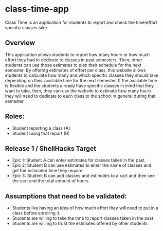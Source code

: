 # class-time-app
Class Time is an application for students to report and check the time/effort specific classes take.  

## Overview

This application allows students to report how many hours or how much effort they had to dedicate to classes in past semesters. Then, other students can use those estimates to plan their schedule for the next semester. By offering estimates of effort per class, this website allows students to calculate how many and which specific classes they should take depending on their available time for the next semester. If the available time is flexible and the students already have specific classes in mind that they want to take, then, they can use the website to estimate how many hours they will need to dedicate to each class to the school in general during that semester.

## Roles:
- Student reporting a class (A)
- Student using that report (B)

## Release 1 / ShellHacks Target
- Epic 1: Student A can enter estimates for classes taken in the past.
- Epic 2: Student B can use estimates to enter the name of classes and get the estimated time they require.
- Epic 3: Student B can add classes and estimates to a cart and then see the cart and the total amount of hours.

## Assumptions that need to be validated:
-	Students like having an idea of how much effort they will need to put in a class before enrolling it.
-	Students are willing to take the time to report classes taken in the past
-	Students are willing to trust the estimates offered by other students


